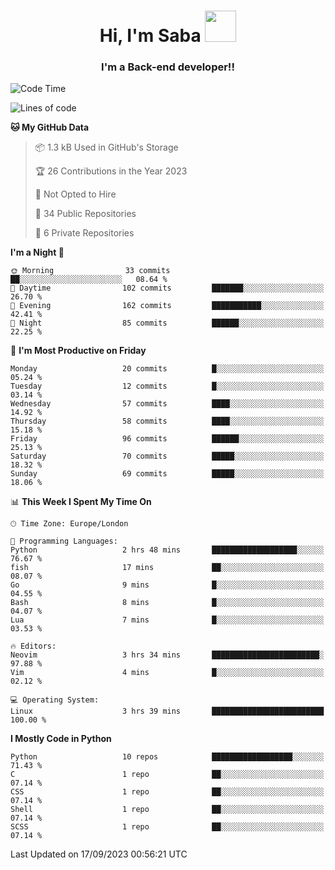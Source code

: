 <h1 align="center">Hi, I'm Saba <img src="https://media.giphy.com/media/EdB2g3VFDoKs57oe1w/giphy.gif" width="50"></h1>
<h3 align="center">I'm a Back-end developer!!</h3>

<!--START_SECTION:waka-->
![Code Time](http://img.shields.io/badge/Code%20Time-775%20hrs%2055%20mins-blue)

![Lines of code](https://img.shields.io/badge/From%20Hello%20World%20I%27ve%20Written-51.8%20thousand%20lines%20of%20code-blue)

**🐱 My GitHub Data** 

> 📦 1.3 kB Used in GitHub's Storage 
 > 
> 🏆 26 Contributions in the Year 2023
 > 
> 🚫 Not Opted to Hire
 > 
> 📜 34 Public Repositories 
 > 
> 🔑 6 Private Repositories 
 > 
**I'm a Night 🦉** 

```text
🌞 Morning                33 commits          ██░░░░░░░░░░░░░░░░░░░░░░░   08.64 % 
🌆 Daytime                102 commits         ███████░░░░░░░░░░░░░░░░░░   26.70 % 
🌃 Evening                162 commits         ███████████░░░░░░░░░░░░░░   42.41 % 
🌙 Night                  85 commits          ██████░░░░░░░░░░░░░░░░░░░   22.25 % 
```
📅 **I'm Most Productive on Friday** 

```text
Monday                   20 commits          █░░░░░░░░░░░░░░░░░░░░░░░░   05.24 % 
Tuesday                  12 commits          █░░░░░░░░░░░░░░░░░░░░░░░░   03.14 % 
Wednesday                57 commits          ████░░░░░░░░░░░░░░░░░░░░░   14.92 % 
Thursday                 58 commits          ████░░░░░░░░░░░░░░░░░░░░░   15.18 % 
Friday                   96 commits          ██████░░░░░░░░░░░░░░░░░░░   25.13 % 
Saturday                 70 commits          █████░░░░░░░░░░░░░░░░░░░░   18.32 % 
Sunday                   69 commits          █████░░░░░░░░░░░░░░░░░░░░   18.06 % 
```


📊 **This Week I Spent My Time On** 

```text
🕑︎ Time Zone: Europe/London

💬 Programming Languages: 
Python                   2 hrs 48 mins       ███████████████████░░░░░░   76.67 % 
fish                     17 mins             ██░░░░░░░░░░░░░░░░░░░░░░░   08.07 % 
Go                       9 mins              █░░░░░░░░░░░░░░░░░░░░░░░░   04.55 % 
Bash                     8 mins              █░░░░░░░░░░░░░░░░░░░░░░░░   04.07 % 
Lua                      7 mins              █░░░░░░░░░░░░░░░░░░░░░░░░   03.53 % 

🔥 Editors: 
Neovim                   3 hrs 34 mins       ████████████████████████░   97.88 % 
Vim                      4 mins              █░░░░░░░░░░░░░░░░░░░░░░░░   02.12 % 

💻 Operating System: 
Linux                    3 hrs 39 mins       █████████████████████████   100.00 % 
```

**I Mostly Code in Python** 

```text
Python                   10 repos            ██████████████████░░░░░░░   71.43 % 
C                        1 repo              ██░░░░░░░░░░░░░░░░░░░░░░░   07.14 % 
CSS                      1 repo              ██░░░░░░░░░░░░░░░░░░░░░░░   07.14 % 
Shell                    1 repo              ██░░░░░░░░░░░░░░░░░░░░░░░   07.14 % 
SCSS                     1 repo              ██░░░░░░░░░░░░░░░░░░░░░░░   07.14 % 
```




 Last Updated on 17/09/2023 00:56:21 UTC
<!--END_SECTION:waka-->
